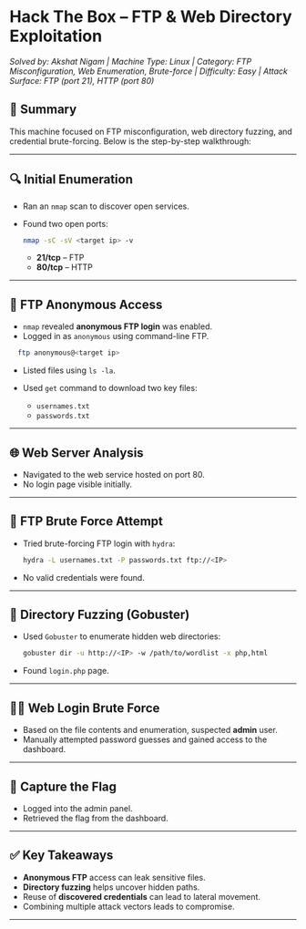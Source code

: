 # Hack The Box – FTP & Web Directory Exploitation

*Solved by: Akshat Nigam  |  Machine Type: Linux  |  Category: FTP Misconfiguration, Web Enumeration, Brute-force  |  Difficulty: Easy  |  Attack Surface: FTP (port 21), HTTP (port 80)*

## 🧠 Summary

This machine focused on FTP misconfiguration, web directory fuzzing, and credential brute-forcing. Below is the step-by-step walkthrough:

---

## 🔍 Initial Enumeration

* Ran an `nmap` scan to discover open services.
* Found two open ports:
  ```bash
  nmap -sC -sV <target ip> -v
  ```

  * **21/tcp** – FTP
  * **80/tcp** – HTTP

---

## 📂 FTP Anonymous Access

* `nmap` revealed **anonymous FTP login** was enabled.
* Logged in as `anonymous` using command-line FTP.

```bash
  ftp anonymous@<target ip> 
  ```
  
* Listed files using `ls -la`.
* Used `get` command to download two key files:

  
  * `usernames.txt`
  * `passwords.txt`

---

## 🌐 Web Server Analysis

* Navigated to the web service hosted on port 80.
* No login page visible initially.

---

## 🔐 FTP Brute Force Attempt

* Tried brute-forcing FTP login with `hydra`:

  ```bash
  hydra -L usernames.txt -P passwords.txt ftp://<IP>
  ```
* No valid credentials were found.

---

## 🚪 Directory Fuzzing (Gobuster)

* Used `Gobuster` to enumerate hidden web directories:

  ```bash
  gobuster dir -u http://<IP> -w /path/to/wordlist -x php,html
  ```
* Found `login.php` page.

---

## 🧑‍💻 Web Login Brute Force

* Based on the file contents and enumeration, suspected **admin** user.
* Manually attempted password guesses and gained access to the dashboard.

---

## 🏁 Capture the Flag

* Logged into the admin panel.
* Retrieved the flag from the dashboard.

---

## ✅ Key Takeaways

* **Anonymous FTP** access can leak sensitive files.
* **Directory fuzzing** helps uncover hidden paths.
* Reuse of **discovered credentials** can lead to lateral movement.
* Combining multiple attack vectors leads to compromise.

---


